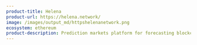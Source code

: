 ```yaml
---
product-title: Helena
product-url: https://helena.network/
image: /images/output_md/httpshelenanetwork.png
ecosystem: ethereum
product-description: Prediction markets platform for forecasting blockchain developments, events, and projects.
---
```

